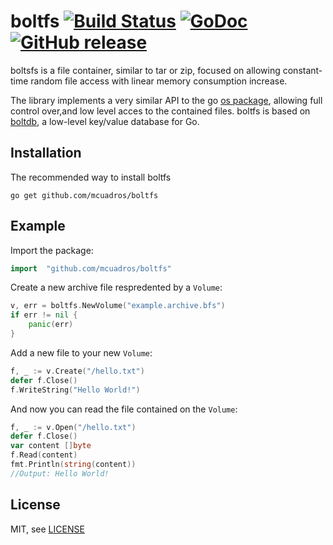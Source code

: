 boltfs [![Build Status](https://travis-ci.org/mcuadros/boltfs.png?branch=master)](https://travis-ci.org/mcuadros/boltfs) [![GoDoc](http://godoc.org/github.com/mcuadros/boltfs?status.png)](http://godoc.org/github.com/mcuadros/boltfs) [![GitHub release](https://img.shields.io/github/release/mcuadros/boltfs.svg)](https://github.com/mcuadros/boltfs/releases)
==============================

boltsfs is a file container, similar to tar or zip, focused on allowing constant-time random file access with linear memory consumption increase.

The library implements a very similar API to the go [os package](http://golang.org/pkg/os/#File), allowing full control over,and low level acces to the contained files. boltfs is based on [boltdb](https://github.com/boltdb/bolt), a low-level key/value database for Go.



Installation
------------

The recommended way to install boltfs

```
go get github.com/mcuadros/boltfs
```

Example
-------

Import the package:

```go
import  "github.com/mcuadros/boltfs"
```

Create a new archive file respredented by a `Volume`:

```go
v, err = boltfs.NewVolume("example.archive.bfs")
if err != nil {
    panic(err)
}
```

Add a new file to your new `Volume`:

```go
f, _ := v.Create("/hello.txt")
defer f.Close()
f.WriteString("Hello World!")
```

And now you can read the file contained on the `Volume`:

```go
f, _ := v.Open("/hello.txt")
defer f.Close()
var content []byte
f.Read(content)
fmt.Println(string(content))
//Output: Hello World!
```


License
-------

MIT, see [LICENSE](LICENSE)
